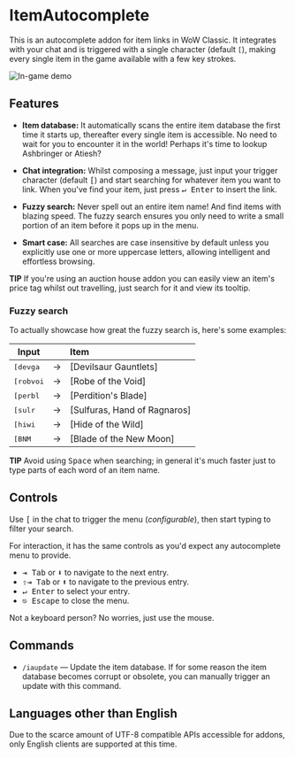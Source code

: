 # ItemAutocomplete

This is an autocomplete addon for item links in WoW Classic. It integrates with your chat and is triggered with a single character (default `[`), making every single item in the game available with a few key strokes.

![In-game demo](https://i.imgur.com/H70fus7.gif)

## Features

- **Item database:** It automatically scans the entire item database the first time it starts up, thereafter every single item is accessible. No need to wait for you to encounter it in the world! Perhaps it's time to lookup Ashbringer or Atiesh?

- **Chat integration:** Whilst composing a message, just input your trigger character (default <kbd>[</kbd>) and start searching for whatever item you want to link. When you've find your item, just press <kbd>↵&nbsp;Enter</kbd> to insert the link.

- **Fuzzy search:** Never spell out an entire item name! And find items with blazing speed. The fuzzy search ensures you only need to write a small portion of an item before it pops up in the menu.

- **Smart case:** All searches are case insensitive by default unless you explicitly use one or more uppercase letters, allowing intelligent and effortless browsing.

**TIP** If you're using an auction house addon you can easily view an item's price tag whilst out travelling, just search for it and view its tooltip.

### Fuzzy search

To actually showcase how great the fuzzy search is, here's some examples:

| Input              |   | Item                         |
| ------------------ | - | :--------------------------- |
| <kbd>[devga</kbd>  | → | [Devilsaur Gauntlets]        |
| <kbd>[robvoi</kbd> | → | [Robe of the Void]           |
| <kbd>[perbl</kbd>  | → | [Perdition's Blade]          |
| <kbd>[sulr</kbd>   | → | [Sulfuras, Hand of Ragnaros] |
| <kbd>[hiwi</kbd>   | → | [Hide of the Wild]           |
| <kbd>[BNM</kbd>    | → | [Blade of the New Moon]      |

**TIP** Avoid using <kbd>Space</kbd> when searching; in general it's much faster just to type parts of each word of an item name.

## Controls

Use <kbd>[</kbd> in the chat to trigger the menu (*configurable*), then start typing to filter your search.

For interaction, it has the same controls as you'd expect any autocomplete menu to provide.

- <kbd>⇥&nbsp;Tab</kbd> or <kbd>⬇</kbd> to navigate to the next entry.
- <kbd>⇧</kbd><kbd>⇥&nbsp;Tab</kbd> or <kbd>⬆</kbd> to navigate to the previous entry.
- <kbd>↵&nbsp;Enter</kbd> to select your entry.
- <kbd>⎋&nbsp;Escape</kbd> to close the menu.

Not a keyboard person? No worries, just use the mouse.

## Commands

- `/iaupdate` — Update the item database. If for some reason the item database becomes corrupt or obsolete, you can manually trigger an update with this command.

## Languages other than English

Due to the scarce amount of UTF-8 compatible APIs accessible for addons, only English clients are supported at this time.